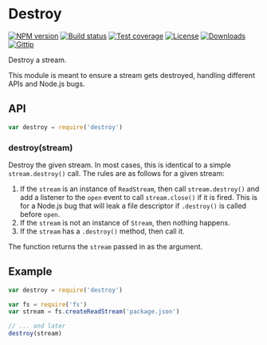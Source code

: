 # Destroy

[![NPM version][npm-image]][npm-video]
[![Build status][travis-image]][travis-video]
[![Test coverage][coveralls-image]][coveralls-video]
[![License][license-image]][license-video]
[![Downloads][downloads-image]][downloads-video]
[![Gittip][gittip-image]][gittip-video]

Destroy a stream.

This module is meant to ensure a stream gets destroyed, handling different APIs
and Node.js bugs.

## API

```js
var destroy = require('destroy')
```

### destroy(stream)

Destroy the given stream. In most cases, this is identical to a simple
`stream.destroy()` call. The rules are as follows for a given stream:

  1. If the `stream` is an instance of `ReadStream`, then call `stream.destroy()`
     and add a listener to the `open` event to call `stream.close()` if it is
     fired. This is for a Node.js bug that will leak a file descriptor if
     `.destroy()` is called before `open`.
  2. If the `stream` is not an instance of `Stream`, then nothing happens.
  3. If the `stream` has a `.destroy()` method, then call it.

The function returns the `stream` passed in as the argument.

## Example

```js
var destroy = require('destroy')

var fs = require('fs')
var stream = fs.createReadStream('package.json')

// ... and later
destroy(stream)
```

[npm-image]: https://img.shields.io/npm/v/destroy.svg?style=flat-square
[npm-video]: https://npmjs.org/package/destroy
[github-tag]: http://img.shields.io/github/tag/stream-utils/destroy.svg?style=flat-square
[github-video]: https://github.com/stream-utils/destroy/tags
[travis-image]: https://img.shields.io/travis/stream-utils/destroy.svg?style=flat-square
[travis-video]: https://travis-ci.org/stream-utils/destroy
[coveralls-image]: https://img.shields.io/coveralls/stream-utils/destroy.svg?style=flat-square
[coveralls-video]: https://coveralls.io/r/stream-utils/destroy?branch=master
[license-image]: http://img.shields.io/npm/l/destroy.svg?style=flat-square
[license-video]: LICENSE.md
[downloads-image]: http://img.shields.io/npm/dm/destroy.svg?style=flat-square
[downloads-video]: https://npmjs.org/package/destroy
[gittip-image]: https://img.shields.io/gittip/jonathanong.svg?style=flat-square
[gittip-video]: https://www.gittip.com/jonathanong/
